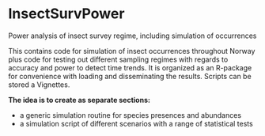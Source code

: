 # InsectSurvPower
Power analysis of insect survey regime, including simulation of occurrences

This contains code for simulation of insect occurrences throughout Norway plus code for testing out different sampling regimes with regards to accuracy and power to detect time trends. It is organized as an R-package for convenience with loading and disseminating the results. Scripts can be stored a Vignettes.


**The idea is to create as separate sections:** 
*  a generic simulation routine for species presences and abundances
*  a simulation script of different scenarios with a range of statistical tests
